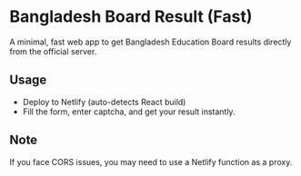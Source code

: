# Bangladesh Board Result (Fast)

A minimal, fast web app to get Bangladesh Education Board results directly from the official server.

## Usage

- Deploy to Netlify (auto-detects React build)
- Fill the form, enter captcha, and get your result instantly.

## Note

If you face CORS issues, you may need to use a Netlify function as a proxy. 